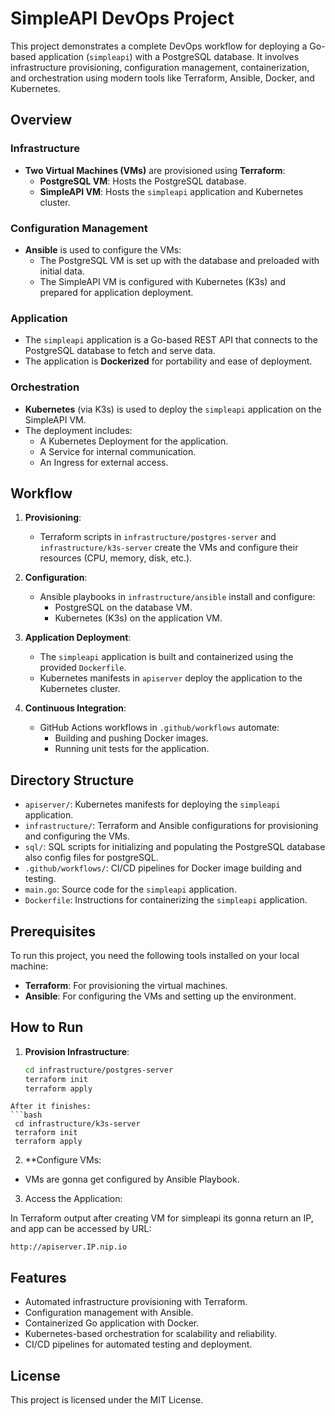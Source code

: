 # SimpleAPI DevOps Project

This project demonstrates a complete DevOps workflow for deploying a Go-based application (`simpleapi`) with a PostgreSQL database. It involves infrastructure provisioning, configuration management, containerization, and orchestration using modern tools like Terraform, Ansible, Docker, and Kubernetes.

## Overview

### Infrastructure
- **Two Virtual Machines (VMs)** are provisioned using **Terraform**:
  - **PostgreSQL VM**: Hosts the PostgreSQL database.
  - **SimpleAPI VM**: Hosts the `simpleapi` application and Kubernetes cluster.

### Configuration Management
- **Ansible** is used to configure the VMs:
  - The PostgreSQL VM is set up with the database and preloaded with initial data.
  - The SimpleAPI VM is configured with Kubernetes (K3s) and prepared for application deployment.

### Application
- The `simpleapi` application is a Go-based REST API that connects to the PostgreSQL database to fetch and serve data.
- The application is **Dockerized** for portability and ease of deployment.

### Orchestration
- **Kubernetes** (via K3s) is used to deploy the `simpleapi` application on the SimpleAPI VM.
- The deployment includes:
  - A Kubernetes Deployment for the application.
  - A Service for internal communication.
  - An Ingress for external access.

## Workflow

1. **Provisioning**:
   - Terraform scripts in `infrastructure/postgres-server` and `infrastructure/k3s-server` create the VMs and configure their resources (CPU, memory, disk, etc.).

2. **Configuration**:
   - Ansible playbooks in `infrastructure/ansible` install and configure:
     - PostgreSQL on the database VM.
     - Kubernetes (K3s) on the application VM.

3. **Application Deployment**:
   - The `simpleapi` application is built and containerized using the provided `Dockerfile`.
   - Kubernetes manifests in `apiserver` deploy the application to the Kubernetes cluster.

4. **Continuous Integration**:
   - GitHub Actions workflows in `.github/workflows` automate:
     - Building and pushing Docker images.
     - Running unit tests for the application.

## Directory Structure

- `apiserver/`: Kubernetes manifests for deploying the `simpleapi` application.
- `infrastructure/`: Terraform and Ansible configurations for provisioning and configuring the VMs.
- `sql/`: SQL scripts for initializing and populating the PostgreSQL database also config files for postgreSQL.
- `.github/workflows/`: CI/CD pipelines for Docker image building and testing.
- `main.go`: Source code for the `simpleapi` application.
- `Dockerfile`: Instructions for containerizing the `simpleapi` application.

## Prerequisites

To run this project, you need the following tools installed on your local machine:

- **Terraform**: For provisioning the virtual machines.
- **Ansible**: For configuring the VMs and setting up the environment.

## How to Run

1. **Provision Infrastructure**:
   ```bash
   cd infrastructure/postgres-server
   terraform init
   terraform apply
  ```
After it finishes:
  ```bash
   cd infrastructure/k3s-server
   terraform init
   terraform apply
   ```

2. **Configure VMs:

- VMs are gonna get configured by Ansible Playbook.

3. Access the Application:

In Terraform output after creating VM for simpleapi its gonna return an IP, and app can be accessed by URL:
```
http://apiserver.IP.nip.io
```

## Features
- Automated infrastructure provisioning with Terraform.
- Configuration management with Ansible.
- Containerized Go application with Docker.
- Kubernetes-based orchestration for scalability and reliability.
- CI/CD pipelines for automated testing and deployment.

## License
This project is licensed under the MIT License.